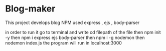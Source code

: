 # Blog-maker
This project develops blog
NPM used express , ejs , body-parser

in order to run it go to terminal and write cd filepath of the file
then npm init -y
then npm i express ejs body-parser
then npm i -g nodemon
then nodemon index.js
the program will run in localhost:3000
